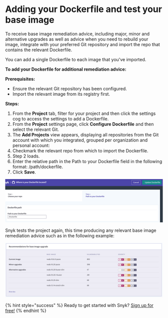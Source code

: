 # Adding your Dockerfile and test your base image

To receive base image remediation advice, including major, minor and alternative upgrades as well as advice when you need to rebuild your image, integrate with your preferred Git repository and import the repo that contains the relevant Dockerfile.

You can add a single Dockerfile to each image that you've imported.

**To add your Dockerfile for additional remediation advice:**

**Prerequisites:**

* Ensure the relevant Git repository has been configured.
* Import the relevant image from its registry first.

**Steps:**

1. From the **Project** tab, filter for your project and then click the settings cog to access the settings to add a Dockerfile.
2. From the **Project** settings page, click **Configure Dockerfile** and then select the relevant Git.
3. The **Add Projects** view appears, displaying all repositories from the Git account with which you integrated, grouped per organization and personal account:
4. Checkmark the relevant repo from which to import the Dockerfile. 
5. Step 2 loads.
6. Enter the relative path in the Path to your Dockerfile field in the following format: /path/dockerfile.
7. Click **Save**.

![](../../.gitbook/assets/image%20%2845%29.png/)

Snyk tests the project again, this time producing any relevant base image remediation advice such as in the following example:

![](../../.gitbook/assets/mceclip1-2-.png/)

{% hint style="success" %}
Ready to get started with Snyk? [Sign up for free!](https://snyk.io/login?cta=sign-up&loc=footer&page=support_docs_page/)
{% endhint %}

